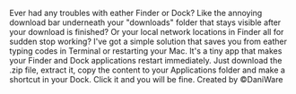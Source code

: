 Ever had any troubles with eather Finder or Dock? Like the annoying download bar underneath your "downloads" folder that stays visible after your download is finished? Or your local network locations in Finder all for sudden stop working? I've got a simple solution that saves you from eather typing codes in Terminal or restarting your Mac.
It's a tiny app that makes your Finder and Dock applications restart immediately.
Just download the .zip file, extract it, copy the content to your Applications folder and make a shortcut in your Dock. Click it and you will be fine.
Created by ©DaniWare
